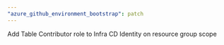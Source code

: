 ```yaml
---
"azure_github_environment_bootstrap": patch
---
```


Add Table Contributor role to Infra CD Identity on resource group scope

